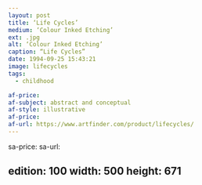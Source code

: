 ```yaml
---
layout: post
title: ‘Life Cycles’
medium: ‘Colour Inked Etching’
ext: .jpg
alt: ‘Colour Inked Etching’
caption: “Life Cycles”
date: 1994-09-25 15:43:21
image: lifecycles
tags:
  - childhood

af-price:
af-subject: abstract and conceptual
af-style: illustrative
af-price:
af-url: https://www.artfinder.com/product/lifecycles/
---
```



sa-price:
sa-url:

edition: 100
width: 500
height: 671
---

